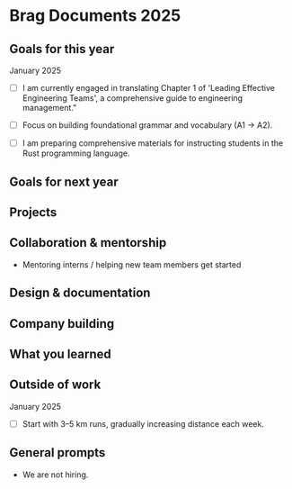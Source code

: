 # Brag Documents 2025

## Goals for this year

[comment]: # (* List the major goals here!)

January 2025

* [ ] I am currently engaged in translating Chapter 1 of 'Leading Effective Engineering Teams', a comprehensive guide to engineering management."

* [ ] Focus on building foundational grammar and vocabulary (A1 → A2).

* [ ] I am preparing comprehensive materials for instructing students in the Rust programming language.

## Goals for next year

[comment]: # (* If it's getting towards the end of the year, maybe start writing down what might be the goals for next year.)

## Projects

## Collaboration & mentorship

* Mentoring interns / helping new team members get started

## Design & documentation

## Company building

## What you learned

## Outside of work

January 2025

* [ ] Start with 3–5 km runs, gradually increasing distance each week.

## General prompts

* We are not hiring.
